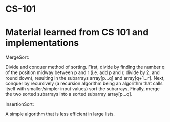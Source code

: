 # CS-101
# Material learned from CS 101 and implementations

MergeSort:

Divide and conquer method of sorting. First, divide by finding the number q of the position midway between p and r (i.e. add p and r,      divide by 2, and round down), resulting in the subarrays array[p...q] and array[q+1...r]. Next, conquer by recursively (a recursion        algorithm being an algorithm that calls itself with smaller/simpler input values) sort the subarrays. Finally, merge the two sorted     subarrays into a sorted subarray array[p...q]. 
  
  
InsertionSort:

A simple algorithm that is less efficient in large lists. 
